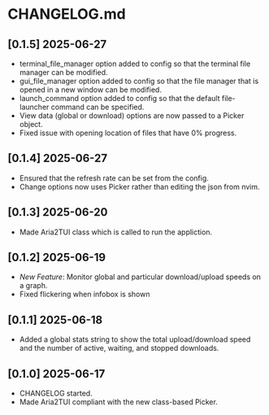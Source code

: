 # CHANGELOG.md

## [0.1.5] 2025-06-27
 - terminal_file_manager option added to config so that the terminal file manager can be modified.
 - gui_file_manager option added to config so that the file manager that is opened in a new window can be modified.
 - launch_command option added to config so that the default file-launcher command can be specified.
 - View data (global or download) options are now passed to a Picker object.
 - Fixed issue with opening location of files that have 0% progress.
 
## [0.1.4] 2025-06-27
 - Ensured that the refresh rate can be set from the config.
 - Change options now uses Picker rather than editing the json from nvim.

## [0.1.3] 2025-06-20
 - Made Aria2TUI class which is called to run the appliction.

## [0.1.2] 2025-06-19
 - *New Feature*: Monitor global and particular download/upload speeds on a graph.
 - Fixed flickering when infobox is shown


## [0.1.1] 2025-06-18
 - Added a global stats string to show the total upload/download speed and the number of active, waiting, and stopped downloads.

## [0.1.0] 2025-06-17
 - CHANGELOG started.
 - Made Aria2TUI compliant with the new class-based Picker.
